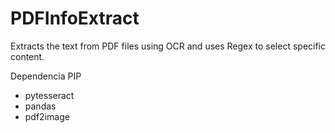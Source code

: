 # PDFInfoExtract
Extracts the text from PDF files using OCR and uses Regex to select specific content. 

Dependencia PIP

- pytesseract
- pandas
- pdf2image
